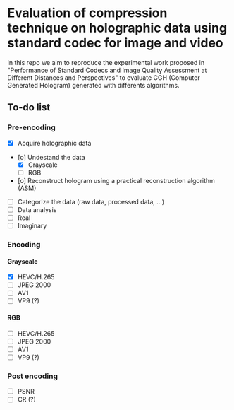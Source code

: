 # Evaluation of compression technique on holographic data using standard codec for image and video

In this repo we aim to reproduce the experimental work proposed in "Performance of Standard Codecs and Image Quality Assessment at Different Distances and Perspectives" to evaluate CGH (Computer Generated Hologram) generated with differents algorithms.

## To-do list
### Pre-encoding
  - [x] Acquire holographic data
  - [o] Undestand the data
    - [x]  Grayscale
    - [ ]  RGB
  - [o]  Reconstruct hologram using a practical reconstruction algorithm (ASM)
  - [ ]  Categorize the data (raw data, processed data, ...)
  - [ ]  Data analysis
   - [ ]  Real
   - [ ]  Imaginary
### Encoding
#### Grayscale
- [X] HEVC/H.265
- [ ] JPEG 2000
- [ ] AV1
- [ ] VP9 (?)
#### RGB
- [ ] HEVC/H.265
- [ ] JPEG 2000
- [ ] AV1
- [ ] VP9 (?)
### Post encoding
- [ ] PSNR
- [ ] CR (?)
